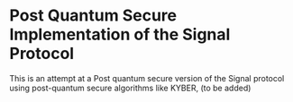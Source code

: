 # Post Quantum Secure Implementation of the Signal Protocol

This is an attempt at a Post quantum secure version of the Signal protocol using post-quantum secure algorithms like KYBER, (to be added)
